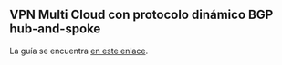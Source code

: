 ## VPN Multi Cloud con protocolo dinámico BGP hub-and-spoke

La guía se encuentra [en este enlace](https://github.com/alvarolinarescabre/vpn-bgp-multi-cloud/wiki).
